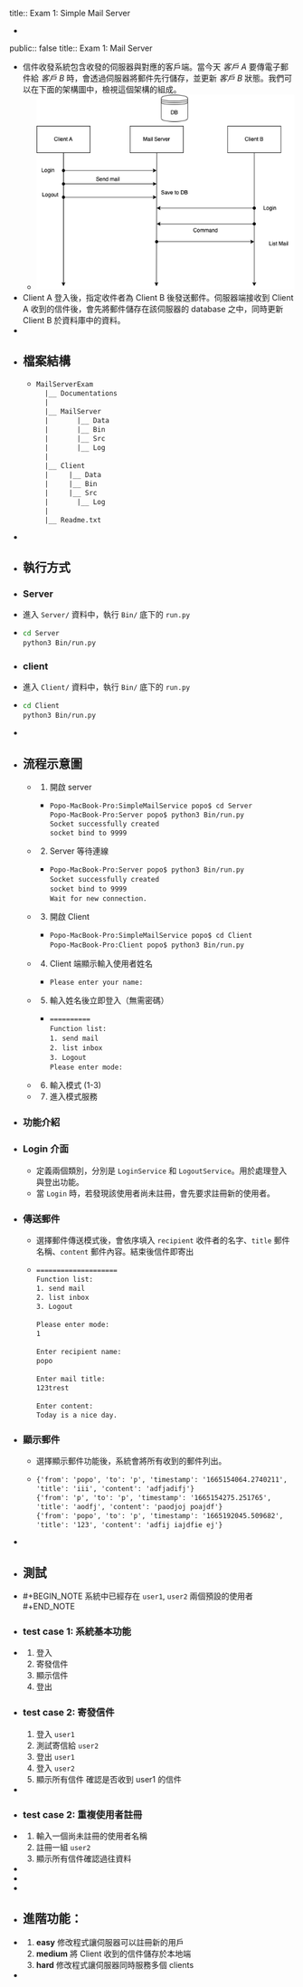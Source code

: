 title:: Exam 1: Simple Mail Server

-
public:: false
title:: Exam 1: Mail Server

- 信件收發系統包含收發的伺服器與對應的客戶端。當今天 *客戶 A* 要傳電子郵件給 *客戶 B* 時，會透過伺服器將郵件先行儲存，並更新 *客戶 B* 狀態。我們可以在下面的架構圖中，檢視這個架構的組成。
	- ![image.png](../assets/image_1665191189270_0.png)
- Client A 登入後，指定收件者為 Client B 後發送郵件。伺服器端接收到 Client A 收到的信件後，會先將郵件儲存在該伺服器的 database 之中，同時更新 Client B 於資料庫中的資料。
-
- ## 檔案結構
	- ```
	  MailServerExam
	    |__ Documentations
	    |
	    |__ MailServer
	    |	  	|__ Data
	    |	  	|__ Bin
	    |	  	|__ Src
	    |	  	|__ Log
	    |
	    |__ Client
	    |     |__ Data
	    |     |__ Bin
	    |     |__ Src
	    |		|__ Log
	    |
	    |__ Readme.txt
	  ```
-
- ## 執行方式
- ### Server
- 進入 `Server/` 資料中，執行 `Bin/` 底下的 `run.py`
- ```bash
  cd Server
  python3 Bin/run.py
  ```
- ### client
- 進入 `Client/` 資料中，執行 `Bin/` 底下的 `run.py`
- ```bash
  cd Client
  python3 Bin/run.py
  ```
-
- ## 流程示意圖
	- 1. 開啟 server
		- ```
		  Popo-MacBook-Pro:SimpleMailService popo$ cd Server
		  Popo-MacBook-Pro:Server popo$ python3 Bin/run.py 
		  Socket successfully created
		  socket bind to 9999
		  ```
	- 2. Server 等待連線
		- ```bash
		  Popo-MacBook-Pro:Server popo$ python3 Bin/run.py 
		  Socket successfully created  
		  socket bind to 9999  
		  Wait for new connection.
		  ```
	- 3. 開啟 Client
		- ```bash
		  Popo-MacBook-Pro:SimpleMailService popo$ cd Client
		  Popo-MacBook-Pro:Client popo$ python3 Bin/run.py 
		  ```
	- 4. Client 端顯示輸入使用者姓名
		- ```
		  Please enter your name:
		  ```
	- 5. 輸入姓名後立即登入（無需密碼）
		- ```bash
		  ==========
		  Function list:
		  1. send mail
		  2. list inbox
		  3. Logout
		  Please enter mode:
		  ```
	- 6. 輸入模式 (1-3)
	- 7. 進入模式服務
- ### 功能介紹
- ### Login 介面
	- 定義兩個類別，分別是 `LoginService` 和 `LogoutService`。用於處理登入與登出功能。
	- 當 `Login` 時，若發現該使用者尚未註冊，會先要求註冊新的使用者。
- ### 傳送郵件
	- 選擇郵件傳送模式後，會依序填入 `recipient` 收件者的名字、`title` 郵件名稱、`content` 郵件內容。結束後信件即寄出
	- ```
	  ====================
	  Function list:
	  1. send mail
	  2. list inbox
	  3. Logout
	  
	  Please enter mode: 
	  1
	  
	  Enter recipient name: 
	  popo
	  
	  Enter mail title: 
	  123trest
	  
	  Enter content: 
	  Today is a nice day.
	  ```
- ### 顯示郵件
	- 選擇顯示郵件功能後，系統會將所有收到的郵件列出。
	- ```
	  {'from': 'popo', 'to': 'p', 'timestamp': '1665154064.2740211', 'title': 'iii', 'content': 'adfjadifj'}
	  {'from': 'p', 'to': 'p', 'timestamp': '1665154275.251765', 'title': 'aodfj', 'content': 'paodjoj poajdf'}
	  {'from': 'popo', 'to': 'p', 'timestamp': '1665192045.509682', 'title': '123', 'content': 'adfij iajdfie ej'}
	  ```
-
- ## 測試
- #+BEGIN_NOTE
  系統中已經存在 `user1`, `user2` 兩個預設的使用者
  #+END_NOTE
- ### test case 1: 系統基本功能
- 1. 登入
  2. 寄發信件
  3. 顯示信件
  4. 登出
- ### test case 2: 寄發信件
  1. 登入 `user1`
  2. 測試寄信給 `user2`
  3. 登出 `user1`
  4. 登入 `user2`
  5. 顯示所有信件
  確認是否收到 user1 的信件
-
- ### test case 2: 重複使用者註冊
- 1. 輸入一個尚未註冊的使用者名稱
  2. 註冊一組 `user2`
  3. 顯示所有信件確認過往資料
-
-
-
- ## 進階功能：
- 1. **easy** 修改程式讓伺服器可以註冊新的用戶 
  2. **medium** 將 Client 收到的信件儲存於本地端 
  3. **hard** 修改程式讓伺服器同時服務多個 clients
-